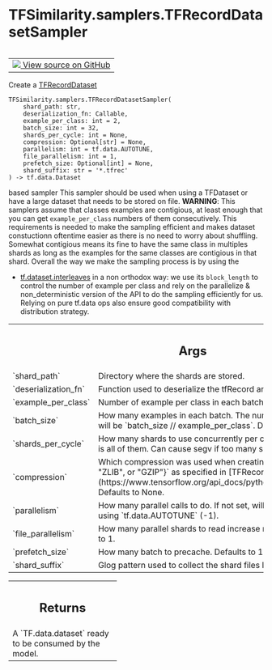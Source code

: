 # TFSimilarity.samplers.TFRecordDatasetSampler
<!-- Insert buttons and diff -->
<table class="tfo-notebook-buttons tfo-api nocontent" align="left">
<td>
  <a target="_blank" href="https://github.com/tensorflow/similarity/blob/main/tensorflow_similarity/samplers/tfrecords_samplers.py#L6-L110">
    <img src="https://www.tensorflow.org/images/GitHub-Mark-32px.png" />
    View source on GitHub
  </a>
</td>
</table>

Create a [TFRecordDataset](https://www.tensorflow.org/api_docs/python/tf/data/TFRecordDataset)
<pre class="devsite-click-to-copy prettyprint lang-py tfo-signature-link">
<code>TFSimilarity.samplers.TFRecordDatasetSampler(
    shard_path: str,
    deserialization_fn: Callable,
    example_per_class: int = 2,
    batch_size: int = 32,
    shards_per_cycle: int = None,
    compression: Optional[str] = None,
    parallelism: int = tf.data.AUTOTUNE,
    file_parallelism: int = 1,
    prefetch_size: Optional[int] = None,
    shard_suffix: str = &#x27;*.tfrec&#x27;
) -> tf.data.Dataset
</code></pre>

<!-- Placeholder for "Used in" -->
based sampler
This sampler should be used when using a TFDataset or have a large
dataset that needs to be stored on file.
**WARNING**: This samplers assume that classes examples are contigious,
at least enough that you can get `example_per_class` numbers
of them consecutively. This requirements is needed to make the
sampling efficient and makes dataset constuctionn oftentime easier as
there is no need to worry about shuffling. Somewhat contigious means
its fine to have the same class in multiples shards as long as the
examples for the same classes are contigious in that shard.
Overall the way we make the sampling process is by using the
- [tf.dataset.interleaves](https://www.tensorflow.org/api_docs/python/tf/data/Dataset#interleave)
in a non orthodox way: we use its `block_length` to control the
number of example per class and rely on the parallelize &
non_deterministic version of the API to do the sampling efficiently
for us. Relying on pure tf.data ops also ensure good compatibility with
distribution strategy.

<!-- Tabular view -->
 <table class="responsive fixed orange">
<colgroup><col width="214px"><col></colgroup>
<tr><th colspan="2"><h2 class="add-link">Args</h2></th></tr>
<tr>
<td>
`shard_path`
</td>
<td>
Directory where the shards are stored.
</td>
</tr><tr>
<td>
`deserialization_fn`
</td>
<td>
Function used to deserialize the tfRecord and
construct a valid example.
</td>
</tr><tr>
<td>
`example_per_class`
</td>
<td>
Number of example per class in each batch.
Defaults to 2.
</td>
</tr><tr>
<td>
`batch_size`
</td>
<td>
How many examples in each batch. The number of class in
the batch will be `batch_size // example_per_class`.
Defaults to 32.
</td>
</tr><tr>
<td>
`shards_per_cycle`
</td>
<td>
How many shards to use concurrently per cycle.
Default is None which is all of them. Can cause segv if too many shards.
</td>
</tr><tr>
<td>
`compression`
</td>
<td>
Which compression was used when creating the dataset. `{None, "ZLIB", or "GZIP"}` as specified in [TFRecordDataset documentation](https://www.tensorflow.org/api_docs/python/tf/data/TFRecordDataset)
Defaults to None.
</td>
</tr><tr>
<td>
`parallelism`
</td>
<td>
How many parallel calls to do. If not set, will let
TensorFlow decide by using `tf.data.AUTOTUNE` (-1).
</td>
</tr><tr>
<td>
`file_parallelism`
</td>
<td>
How many parallel shards to read increase number
if IO bound. Defaults to 1.
</td>
</tr><tr>
<td>
`prefetch_size`
</td>
<td>
How many batch to precache. Defaults to 10.
</td>
</tr><tr>
<td>
`shard_suffix`
</td>
<td>
Glog pattern used to collect the shard files list.
Defaults to "*.tfrec".
</td>
</tr>
</table>

<!-- Tabular view -->
 <table class="responsive fixed orange">
<colgroup><col width="214px"><col></colgroup>
<tr><th colspan="2"><h2 class="add-link">Returns</h2></th></tr>
<tr class="alt">
<td colspan="2">
A `TF.data.dataset` ready to be consumed by the model.
</td>
</tr>
</table>
